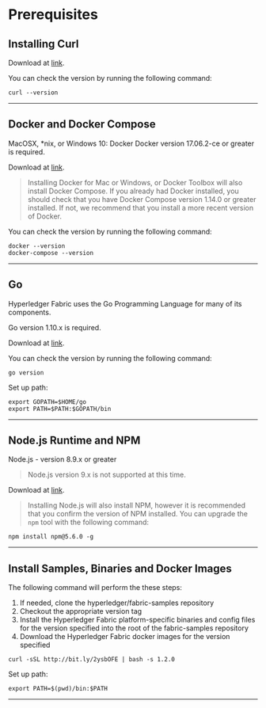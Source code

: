 # Prerequisites

## Installing Curl

Download at [link][curl-url].

You can check the version by running the following command:

```
curl --version
```
---

## Docker and Docker Compose

MacOSX, *nix, or Windows 10: Docker Docker version 17.06.2-ce or greater is required.

Download at [link][docker-url].

> Installing Docker for Mac or Windows, or Docker Toolbox will also install Docker Compose. If you already had Docker installed, you should check that you have Docker Compose version 1.14.0 or greater installed. If not, we recommend that you install a more recent version of Docker.

You can check the version by running the following command:

```
docker --version
docker-compose --version
```
---

## Go

Hyperledger Fabric uses the Go Programming Language for many of its components.

Go version 1.10.x is required.

Download at [link][go-url].

You can check the version by running the following command:

```
go version
```

Set up path:

```
export GOPATH=$HOME/go
export PATH=$PATH:$GOPATH/bin
```

---

## Node.js Runtime and NPM

Node.js - version 8.9.x or greater

> Node.js version 9.x is not supported at this time.

Download at [link][nodejs-url].

> Installing Node.js will also install NPM, however it is recommended that you confirm the version of NPM installed. You can upgrade the `npm` tool with the following command:

```
npm install npm@5.6.0 -g
```

---

## Install Samples, Binaries and Docker Images

The following command will perform the these steps:

1. If needed, clone the hyperledger/fabric-samples repository
2. Checkout the appropriate version tag
3. Install the Hyperledger Fabric platform-specific binaries and config files for the version specified into the root of the fabric-samples repository
4. Download the Hyperledger Fabric docker images for the version specified

```
curl -sSL http://bit.ly/2ysbOFE | bash -s 1.2.0
```

Set up path:

```
export PATH=$(pwd)/bin:$PATH
```

---

[//]: # (These are reference links used in the body of this note and get stripped out when the markdown processor does its job. There is no need to format nicely because it shouldn't be seen. Thanks SO - http://stackoverflow.com/questions/4823468/store-comments-in-markdown-syntax)

   [curl-url]: <https://curl.haxx.se/download.html>
   [docker-url]: <https://www.docker.com/get-started>
   [go-url]: <https://golang.org/dl/>
   [nodejs-url]: <https://nodejs.org/en/download/>
